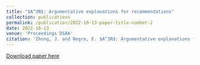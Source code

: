 ```yaml
---
title: "$A^3R$: Argumentative explanations for recommendations"
collection: publications
permalink: /publication/2022-10-13-paper-title-number-2
date: 2022-10-13
venue: 'Proceedings DSAA'
citation: 'Zhong, J. and Negre, E. $A^3R$: Argumentative explanations for recommendations. In 2022 IEEE 9th International Conference on Data Science and Advanced Analytics (DSAA), pages 1–9. IEEE.'
---
```


[Download paper here](https://ieeexplore.ieee.org/abstract/document/10032419)

